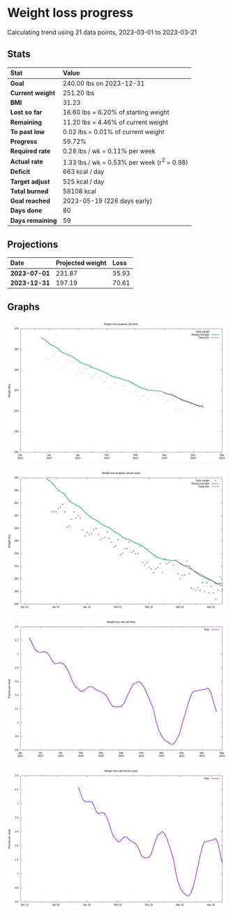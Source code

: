 # Weight loss progress

Calculating trend using 21 data points, 2023-03-01 to 2023-03-21

## Stats

Stat|Value
:-|:-
**Goal**|240.00 lbs on 2023-12-31
**Current weight**|251.20 lbs
**BMI**|31.23
**Lost so far**|16.60 lbs =  6.20% of starting weight
**Remaining**|11.20 lbs =  4.46% of current  weight
**To past low**|0.02 lbs =  0.01% of current  weight
**Progress**|59.72%
**Required rate**|0.28 lbs / wk = 0.11% per week
**Actual rate**|1.33 lbs / wk = 0.53% per week  (r<sup>2</sup> = 0.98)
**Deficit**|663 kcal / day
**Target adjust**|525 kcal / day
**Total burned**|58108 kcal
**Goal reached**|2023-05-19 (226 days early)
**Days done**|80
**Days remaining**|59

## Projections

Date|Projected weight|Loss
:-|:-|:-
**2023-07-01**|231.87|35.93
**2023-12-31**|197.19|70.61

## Graphs

![](weight-graph-alltime.png)

![](weight-graph-recent.png)

![](rate-graph-alltime.png)

![](rate-graph-recent.png)
